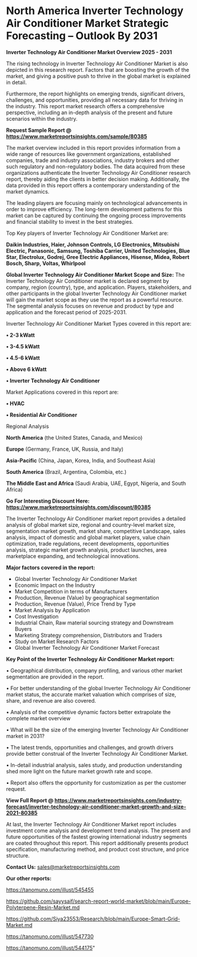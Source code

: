 # North America Inverter Technology Air Conditioner Market Strategic Forecasting – Outlook By 2031

<Strong> Inverter Technology Air Conditioner Market Overview 2025 - 2031</strong>

The rising technology in Inverter Technology Air Conditioner Market is also depicted in this research report. Factors that are boosting the growth of the market, and giving a positive push to thrive in the global market is explained in detail.

Furthermore, the report highlights on emerging trends, significant drivers, challenges, and opportunities, providing all necessary data for thriving in the industry. This report market research offers a comprehensive perspective, including an in-depth analysis of the present and future scenarios within the industry.

<strong>Request Sample Report @ <a href=https://www.marketreportsinsights.com/sample/80385>https://www.marketreportsinsights.com/sample/80385</a></strong>

The market overview included in this report provides information from a wide range of resources like government organizations, established companies, trade and industry associations, industry brokers and other such regulatory and non-regulatory bodies. The data acquired from these organizations authenticate the Inverter Technology Air Conditioner research report, thereby aiding the clients in better decision making. Additionally, the data provided in this report offers a contemporary understanding of the market dynamics.

The leading players are focusing mainly on technological advancements in order to improve efficiency. The long-term development patterns for this market can be captured by continuing the ongoing process improvements and financial stability to invest in the best strategies.

Top Key players of Inverter Technology Air Conditioner Market are:

<strong>Daikin Industries, Haier, Johnson Controls, LG Electronics, Mitsubishi Electric, Panasonic, Samsung, Toshiba Carrier, United Technologies, Blue Star, Electrolux, Godrej, Gree Electric Appliances, Hisense, Midea, Robert Bosch, Sharp, Voltas, Whirlpool</strong>

<strong><b>Global Inverter Technology Air Conditioner Market Scope and Size:</b></strong>
The Inverter Technology Air Conditioner market is declared segment by company, region (country), type, and application. Players, stakeholders, and other participants in the global Inverter Technology Air Conditioner market will gain the market scope as they use the report as a powerful resource. The segmental analysis focuses on revenue and product by type and application and the forecast period of 2025-2031.

Inverter Technology Air Conditioner Market Types covered in this report are:

<strong>• 2-3 kWatt

• 3-4.5 kWatt

• 4.5-6 kWatt

• Above 6 kWatt

• Inverter Technology Air Conditioner</strong>

Market Applications covered in this report are:

<strong>• HVAC

• Residential Air Conditioner</strong> 

Regional Analysis

<strong>North America</strong> (the United States, Canada, and Mexico)

<strong>Europe</strong> (Germany, France, UK, Russia, and Italy)

<strong>Asia-Pacific</strong> (China, Japan, Korea, India, and Southeast Asia)

<strong>South America</strong> (Brazil, Argentina, Colombia, etc.)

<strong>The Middle East and Africa</strong> (Saudi Arabia, UAE, Egypt, Nigeria, and South Africa)

<strong>Go For Interesting Discount Here: <a href=https://www.marketreportsinsights.com/discount/80385>https://www.marketreportsinsights.com/discount/80385</a></strong>

The Inverter Technology Air Conditioner market report provides a detailed analysis of global market size, regional and country-level market size, segmentation market growth, market share, competitive Landscape, sales analysis, impact of domestic and global market players, value chain optimization, trade regulations, recent developments, opportunities analysis, strategic market growth analysis, product launches, area marketplace expanding, and technological innovations.

<strong><b>Major factors covered in the report:</b></strong>
<ul>
  <li>Global Inverter Technology Air Conditioner Market </li>
  <li>Economic Impact on the Industry</li>
  <li>Market Competition in terms of Manufacturers</li>
  <li>Production, Revenue (Value) by geographical segmentation</li>
  <li>Production, Revenue (Value), Price Trend by Type</li>
  <li>Market Analysis by Application</li>
  <li>Cost Investigation</li>
  <li>Industrial Chain, Raw material sourcing strategy and Downstream Buyers</li>
  <li>Marketing Strategy comprehension, Distributors and Traders</li>
  <li>Study on Market Research Factors</li>
  <li>Global Inverter Technology Air Conditioner Market Forecast</li>
</ul>

<strong><b>Key Point of the Inverter Technology Air Conditioner Market report:</b></strong>

• Geographical distribution, company profiling, and various other market segmentation are provided in the report.

• For better understanding of the global Inverter Technology Air Conditioner market status, the accurate market valuation which comprises of size, share, and revenue are also covered.

• Analysis of the competitive dynamic factors better extrapolate the complete market overview

• What will be the size of the emerging Inverter Technology Air Conditioner market in 2031?

• The latest trends, opportunities and challenges, and growth drivers provide better construal of the Inverter Technology Air Conditioner Market.

• In-detail industrial analysis, sales study, and production understanding shed more light on the future market growth rate and scope.

• Report also offers the opportunity for customization as per the customer request.

<strong><b>View Full Report @ <a href=https://www.marketreportsinsights.com/industry-forecast/inverter-technology-air-conditioner-market-growth-and-size-2021-80385>https://www.marketreportsinsights.com/industry-forecast/inverter-technology-air-conditioner-market-growth-and-size-2021-80385</a></b></strong>


At last, the Inverter Technology Air Conditioner Market report includes investment come analysis and development trend analysis. The present and future opportunities of the fastest growing international industry segments are coated throughout this report. This report additionally presents product specification, manufacturing method, and product cost structure, and price structure.

<strong>Contact Us:</strong>
sales@marketreportsinsights.com

<strong>Our other reports:</strong>

<a href=https://tanomuno.com/illust/545455>https://tanomuno.com/illust/545455</a>

<a href=https://github.com/sayysaif/search-report-world-market/blob/main/Europe-Polyterpene-Resin-Market.md>https://github.com/sayysaif/search-report-world-market/blob/main/Europe-Polyterpene-Resin-Market.md</a>

<a href=https://github.com/Siya23553/Research/blob/main/Europe-Smart-Grid-Market.md>https://github.com/Siya23553/Research/blob/main/Europe-Smart-Grid-Market.md</a>

<a href=https://tanomuno.com/illust/547730>https://tanomuno.com/illust/547730</a>

<a href=https://tanomuno.com/illust/544175>https://tanomuno.com/illust/544175</a>"
